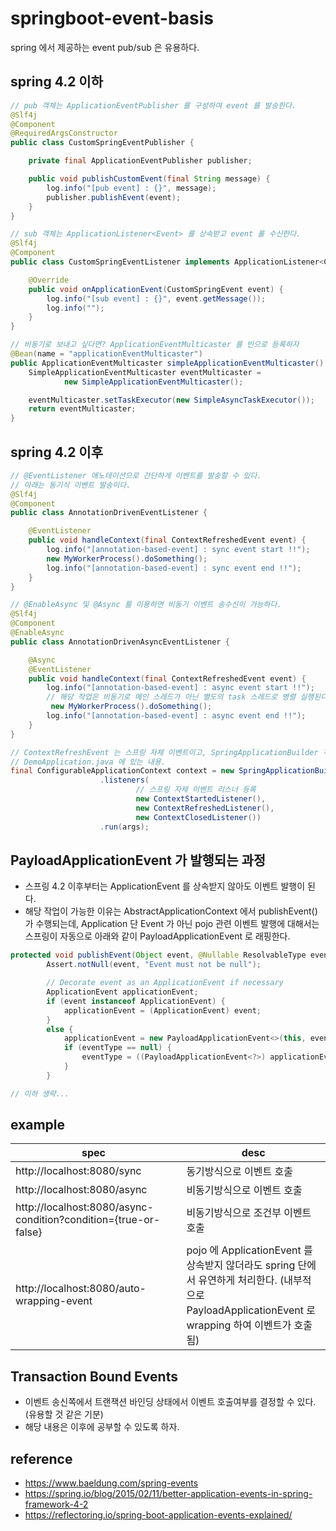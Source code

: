 # springboot-event-basis
spring 에서 제공하는 event pub/sub 은 유용하다.

## spring 4.2 이하
```java
// pub 객체는 ApplicationEventPublisher 를 구성하여 event 를 발송한다.
@Slf4j
@Component
@RequiredArgsConstructor
public class CustomSpringEventPublisher {

    private final ApplicationEventPublisher publisher;

    public void publishCustomEvent(final String message) {
        log.info("[pub event] : {}", message);
        publisher.publishEvent(event);
    }
}

// sub 객체는 ApplicationListener<Event> 를 상속받고 event 룰 수신한다.
@Slf4j
@Component
public class CustomSpringEventListener implements ApplicationListener<CustomSpringEvent> {

    @Override
    public void onApplicationEvent(CustomSpringEvent event) {
        log.info("[sub event] : {}", event.getMessage());
        log.info("");
    }
}

// 비동기로 보내고 싶다면? ApplicationEventMulticaster 를 빈으로 등록하자
@Bean(name = "applicationEventMulticaster")
public ApplicationEventMulticaster simpleApplicationEventMulticaster() {
    SimpleApplicationEventMulticaster eventMulticaster =
            new SimpleApplicationEventMulticaster();

    eventMulticaster.setTaskExecutor(new SimpleAsyncTaskExecutor());
    return eventMulticaster;
}
```

## spring 4.2 이후
```java
// @EventListener 애노테이션으로 간단하게 이벤트를 발송할 수 있다.
// 아래는 동기식 이벤트 발송이다.
@Slf4j
@Component
public class AnnotationDrivenEventListener {

    @EventListener
    public void handleContext(final ContextRefreshedEvent event) {
        log.info("[annotation-based-event] : sync event start !!");
        new MyWorkerProcess().doSomething();
        log.info("[annotation-based-event] : sync event end !!");
    }
}

// @EnableAsync 및 @Async 를 이용하면 비동기 이벤트 송수신이 가능하다.
@Slf4j
@Component
@EnableAsync
public class AnnotationDrivenAsyncEventListener {

    @Async
    @EventListener
    public void handleContext(final ContextRefreshedEvent event) {
        log.info("[annotation-based-event] : async event start !!");
        // 해당 작업은 비동기로 메인 스레드가 아닌 별도의 task 스레드로 병렬 실행된다.
         new MyWorkerProcess().doSomething();
        log.info("[annotation-based-event] : async event end !!");
    }
}

// ContextRefreshEvent 는 스프링 자체 이벤트이고, SpringApplicationBuilder 객체에서 별도로 listener() 를 등록해주어야 한다.
// DemoApplication.java 에 있는 내용.
final ConfigurableApplicationContext context = new SpringApplicationBuilder(DemoApplication.class)
                    .listeners(
                            // 스프링 자제 이벤트 리스너 등록
                            new ContextStartedListener(),
                            new ContextRefreshedListener(),
                            new ContextClosedListener())
                    .run(args);
```

## PayloadApplicationEvent 가 발행되는 과정
* 스프링 4.2 이후부터는 ApplicationEvent 를 상속받지 않아도 이벤트 발행이 된다.
* 해당 작업이 가능한 이유는 AbstractApplicationContext 에서 publishEvent() 가 수행되는데, Application 단 Event 가 아닌 pojo 관련 이벤트 발행에 대해서는 스프링이 자동으로 아래와 같이 PayloadApplicationEvent 로 래핑한다.

```java
protected void publishEvent(Object event, @Nullable ResolvableType eventType) {
		Assert.notNull(event, "Event must not be null");

		// Decorate event as an ApplicationEvent if necessary
		ApplicationEvent applicationEvent;
		if (event instanceof ApplicationEvent) {
			applicationEvent = (ApplicationEvent) event;
		}
		else {
			applicationEvent = new PayloadApplicationEvent<>(this, event);
			if (eventType == null) {
				eventType = ((PayloadApplicationEvent<?>) applicationEvent).getResolvableType();
			}
		}

// 이하 생략...
```

## example
|<div style="width:250px">spec</div>|desc|
|-------|-------|
|http://localhost:8080/sync|동기방식으로 이벤트 호출|
|http://localhost:8080/async|비동기방식으로 이벤트 호출|
|http://localhost:8080/async-condition?condition={true-or-false}|비동기방식으로 조건부 이벤트 호출|
|http://localhost:8080/auto-wrapping-event|pojo 에 ApplicationEvent 를 상속받지 않더라도 spring 단에서 유연하게 처리한다. (내부적으로 PayloadApplicationEvent 로 wrapping 하여 이벤트가 호출됨)|

## Transaction Bound Events
* 이벤트 송신쪽에서 트랜잭션 바인딩 상태에서 이벤트 호출여부를 결정할 수 있다. (유용할 것 같은 기분)
* 해당 내용은 이후에 공부할 수 있도록 하자.

## reference 
* https://www.baeldung.com/spring-events
* https://spring.io/blog/2015/02/11/better-application-events-in-spring-framework-4-2
* https://reflectoring.io/spring-boot-application-events-explained/